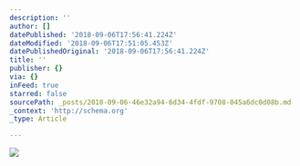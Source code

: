 ```yaml
---
description: ''
author: []
datePublished: '2018-09-06T17:56:41.224Z'
dateModified: '2018-09-06T17:51:05.453Z'
datePublishedOriginal: '2018-09-06T17:56:41.224Z'
title: ''
publisher: {}
via: {}
inFeed: true
starred: false
sourcePath: _posts/2018-09-06-46e32a94-6d34-4fdf-9708-045a6dc0d08b.md
_context: 'http://schema.org'
_type: Article

---
```

![](https://the-grid-user-content.s3-us-west-2.amazonaws.com/4080db19-1ffe-4dee-85b3-f9d3633b43a1.jpg)